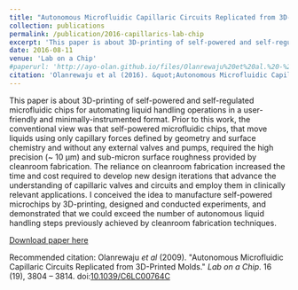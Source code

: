 ```yaml
---
title: "Autonomous Microfluidic Capillaric Circuits Replicated from 3D-Printed Molds"
collection: publications
permalink: /publication/2016-capillarics-lab-chip
excerpt: 'This paper is about 3D-printing of self-powered and self-regulated microfluidic chips for automating liquid handling operations in a user-friendly and minimally-instrumented format..'
date: 2016-08-11
venue: 'Lab on a Chip'
#paperurl: 'http://ayo-olan.github.io/files/Olanrewaju%20et%20al.%20-%202016%20-%20Autonomous%20microfluidic%20capillaric%20circuits%20replic.pdf'
citation: 'Olanrewaju et al (2016). &quot;Autonomous Microfluidic Capillaric Circuits Replicated from 3D-Printed Molds.&quot; <i>Lab on a Chip</i>. 16 (19), 3804 – 3814.'
---
```

This paper is about 3D-printing of self-powered and self-regulated microfluidic chips for automating liquid handling operations in a user-friendly and minimally-instrumented format. Prior to this work, the conventional view was that self-powered microfluidic chips, that move liquids using only capillary forces defined by geometry and surface chemistry and without any external valves and pumps, required the high precision (~ 10 μm) and sub-micron surface roughness provided by cleanroom fabrication. The reliance on cleanroom fabrication increased the time and cost required to develop new design iterations that advance the understanding of capillaric valves and circuits and employ them in clinically relevant applications. I conceived the idea to manufacture self-powered microchips by 3D-printing, designed and conducted experiments, and demonstrated that we could exceed the number of autonomous liquid handling steps previously achieved by cleanroom fabrication techniques. 

[Download paper here](https://github.com/ayo-olan/ayo-olan.github.io/blob/master/files/Olanrewaju%20et%20al.%20-%202016%20-%20Autonomous%20microfluidic%20capillaric%20circuits%20replic.pdf)

Recommended citation: Olanrewaju <i>et al</i> (2009). "Autonomous Microfluidic Capillaric Circuits Replicated from 3D-Printed Molds." <i>Lab on a Chip</i>. 16 (19), 3804 – 3814. doi:[10.1039/C6LC00764C](https://doi.org/10.1039/C6LC00764C)
